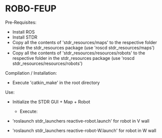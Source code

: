 # ROBO-FEUP

Pre-Requisites:
* Install ROS
* Install STDR
* Copy all the contents of 'stdr_resources/maps' to the respective folder inside the stdr_resources package (use 'roscd stdr_resources/maps')
* Copy all the contents of 'stdr_resources/resources/robots' to the respective folder in the stdr_resources package
        (use 'roscd stdr_resources/resources/robots')

Compilation / Installation:
* Execute 'catkin_make' in the root directory

Use:
* Initialize the STDR GUI + Map + Robot
  - Execute:
  
* 'roslaunch stdr_launchers reactive-robot.launch' for robot in V wall
* 'roslaunch stdr_launchers reactive-robot-W.launch' for robot in W wall
